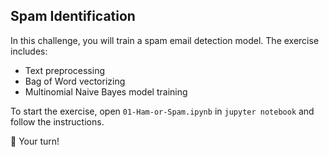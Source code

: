 ## Spam Identification

In this challenge, you will train a spam email detection model. The exercise includes:

- Text preprocessing
- Bag of Word vectorizing
- Multinomial Naive Bayes model training

To start the exercise, open `01-Ham-or-Spam.ipynb` in `jupyter notebook` and follow the instructions.

🚀 Your turn!